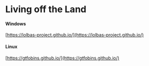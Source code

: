 # Living off the Land

#### Windows

[https://lolbas-project.github.io/](https://lolbas-project.github.io/)

#### Linux

[https://gtfobins.github.io/](https://gtfobins.github.io/)

